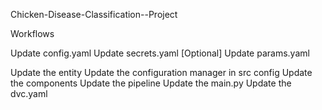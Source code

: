 Chicken-Disease-Classification--Project

Workflows


Update config.yaml
Update secrets.yaml [Optional]
Update params.yaml
<!-- AT TIME OF MODEL TRAINING -->

Update the entity
Update the configuration manager in src config
Update the components
Update the pipeline
Update the main.py
Update the dvc.yaml